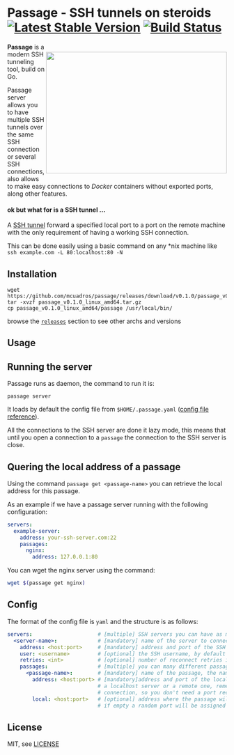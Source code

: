 # Passage - SSH tunnels on steroids [![Latest Stable Version](http://img.shields.io/github/release/mcuadros/passage.svg?style=flat)](https://github.com/mcuadros/passage/releases) [![Build Status](http://img.shields.io/travis/mcuadros/passage.svg?style=flat)](https://travis-ci.org/mcuadros/passage)

<img src="https://i.imgsafe.org/c6c2d16.png" align="right" width="415" height="279px" vspace="20" />


**Passage** is a modern SSH tunneling tool, build on Go. 

Passage server allows you to have multiple SSH tunnels over the same SSH connection or several SSH connections, also allows to make easy connections to _Docker_ containers without exported ports, along other features.

#### ok but what for is a SSH tunnel ...

A [SSH tunnel](https://en.wikipedia.org/wiki/Tunneling_protocol#Secure_Shell_tunneling) forward a specified local port to a port on the remote machine with the only requirement of having a working SSH connection. 

This can be done easily using a basic command on any *nix machine like `ssh example.com -L 80:localhost:80 -N`

Installation
------------

```
wget https://github.com/mcuadros/passage/releases/download/v0.1.0/passage_v0.1.0_linux_amd64.tar.gz
tar -xvzf passage_v0.1.0_linux_amd64.tar.gz
cp passage_v0.1.0_linux_amd64/passage /usr/local/bin/
```

browse the [`releases`](https://github.com/mcuadros/passage/releases) section to see other archs and versions

Usage
-----

## Running the server

Passage runs as daemon, the command to run it is: 
```
passage server
```
It loads by default the config file from `$HOME/.passage.yaml` ([config file reference](#config)). 

All the connections to the SSH server are done it lazy mode, this means that until you open a connection to a `passage` the connection to the SSH server is close.

## Quering the local address of a passage

Using the command `passage get <passage-name>` you can retrieve the local address for this passage. 

As an example if we have a passage server running with the following configuration: 
```yaml
servers:
  example-server:
    address: your-ssh-server.com:22
    passages:
      nginx:
        address: 127.0.0.1:80
``` 

You can wget the nginx server using the command:
```sh
wget $(passage get nginx)
``` 

Config <a name="config" />
------

The format of the config file is `yaml` and the structure is as follows:

```yaml
servers:                     # [multiple] SSH servers you can have as many as you want
  <server-name>:             # [mandatory] name of the server to connect
    address: <host:port>     # [mandatory] address and port of the SSH server
    user: <username>         # [optional] the SSH username, by default $USER is used
    retries: <int>           # [optional] number of reconnect retries if a connection fails.
    passages:                # [multiple] you can many different passage over the same SSH connection
      <passage-name>:        # [mandatory] name of the passage, the name provided to the `get` 
        address: <host:port> # [mandatory]address and port of the local service, the address can be 
                             # a localhost server or a remote one, remember this is an internal
                             # connection, so you don't need a port rechable from outside
        local: <host:port>   # [optional] address where the passage will be listening (eg `:8080`)
                             # if empty a random port will be assigned
```


License
-------

MIT, see [LICENSE](LICENSE)
